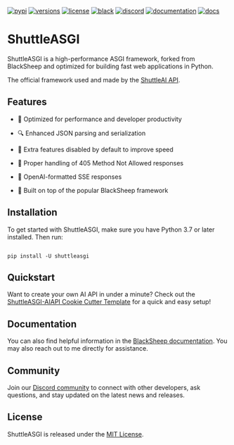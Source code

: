 [![pypi](https://img.shields.io/pypi/v/ShuttleASGI.svg?color=blue)](https://pypi.org/project/ShuttleASGI/)
[![versions](https://img.shields.io/pypi/pyversions/shuttleasgi.svg)](https://github.com/shuttleai/shuttleasgi)
[![license](https://img.shields.io/github/license/shuttleai/ShuttleASGI.svg)](https://github.com/Neoteroi/blacksheep/blob/main/LICENSE)
[![black](https://img.shields.io/badge/code%20style-black-000000.svg)](https://github.com/psf/black)
[![discord](https://img.shields.io/discord/1152262611291869237?style=plastic&logo=discord&logoColor=violet&label=Discord&labelColor=white&color=7289DA)](https://discord.gg/shuttleai)
[![documentation](https://img.shields.io/badge/📖-docs-purple?label=BlackSheep)](https://www.neoteroi.dev/blacksheep/)
[![docs](https://img.shields.io/badge/📖-docs-purple?label=ShuttleAI%20API)](https://docs.shuttleai.app/)

# ShuttleASGI

ShuttleASGI is a high-performance ASGI framework, forked from BlackSheep and optimized for building fast web applications in Python.

The official framework used and made by the [ShuttleAI API](https://api.shuttleai.app/).

## Features

- 🚀 Optimized for performance and developer productivity

- 🔍 Enhanced JSON parsing and serialization

- 🔧 Extra features disabled by default to improve speed

- 📝 Proper handling of 405 Method Not Allowed responses

- 📡 OpenAI-formatted SSE responses

- 🐍 Built on top of the popular BlackSheep framework

## Installation

To get started with ShuttleASGI, make sure you have Python 3.7 or later installed. Then run:

```shell

pip install -U shuttleasgi

```

## Quickstart

Want to create your own AI API in under a minute? Check out the [ShuttleASGI-AIAPI Cookie Cutter Template](https://herumes/ShuttleASGI-AIAPI) for a quick and easy setup!

## Documentation

You can also find helpful information in the [BlackSheep documentation](https://www.neoteroi.dev/blacksheep/).
You may also reach out to me directly for assistance.

## Community

Join our [Discord community](https://discord.gg/shuttleai) to connect with other developers, ask questions, and stay updated on the latest news and releases.

## License

ShuttleASGI is released under the [MIT License](https://github.com/Neoteroi/blacksheep/blob/main/LICENSE).